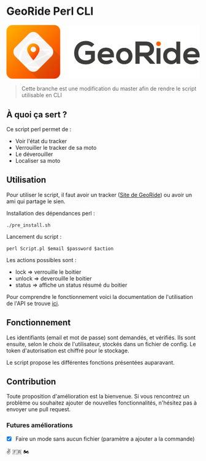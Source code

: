 # GeoRide Perl CLI

![Logo GeoRide](https://github.com/Ximmer00/Georide-Perl/blob/master/logo_transparent.png)

> Cette branche est une modification du master afin de rendre le script utilisable en CLI

## À quoi ça sert ?

Ce script perl permet de :

-   Voir l'état du tracker
-   Verrouiller le tracker de sa moto
-   Le déverouiller
-   Localiser sa moto

## Utilisation

Pour utiliser le script, il faut avoir un tracker ([Site de GeoRide](https://georide.fr/ "Site de GeoRide")) ou avoir un ami qui partage le sien.

Installation des dépendances perl :

    ./pre_install.sh

Lancement du script :

    perl Script.pl $email $password $action

Les actions possibles sont :
  - lock => verrouille le boitier
  - unlock => deverouille le boitier
  - status => affiche un status résumé du boitier

Pour comprendre le fonctionnement voici la documentation de l'utilisation de l'API se trouve [ici](https://api.georide.fr "Doc de l'API").

## Fonctionnement

Les identifiants (email et mot de passe) sont demandés, et vérifiés. Ils sont ensuite, selon le choix de l'utilisateur, stockés dans un fichier de config. Le token d'autorisation est chiffré pour le stockage.

Le script propose les différentes fonctions présentées auparavant.

## Contribution

Toute proposition d'amélioration est la bienvenue. Si vous rencontrez un problème ou souhaitez ajouter de nouvelles fonctionnalités, n'hésitez pas à envoyer une pull request.

### Futures améliorations

-   [x] Faire un mode sans aucun fichier (paramètre a ajouter a la commande)

✌️ 🇫🇷 🏍️
